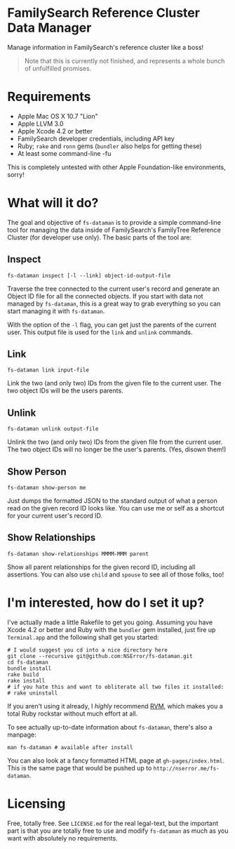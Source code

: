 # FamilySearch Reference Cluster Data Manager

Manage information in FamilySearch's reference cluster like a boss!

> Note that this is currently not finished, and represents a whole bunch of unfulfilled promises.

# Requirements

- Apple Mac OS X 10.7 "Lion"
- Apple LLVM 3.0
- Apple Xcode 4.2 or better
- FamilySearch developer credentials, including API key
- Ruby; `rake` and `ronn` gems (`bundler` also helps for getting these)
- At least some command-line -fu

This is completely untested with other Apple Foundation-like environments, sorry!

# What will it do?

The goal and objective of `fs-dataman` is to provide a simple command-line tool for managing the data inside of FamilySearch's FamilyTree Reference Cluster (for developer use only). The basic parts of the tool are:

## Inspect

    fs-dataman inspect [-l --link] object-id-output-file

Traverse the tree connected to the current user's record and generate an Object ID file for all the connected objects. If you start with data not managed by `fs-dataman`, this is a great way to grab everything so you can start managing it with `fs-dataman`.

With the option of the `-l` flag, you can get just the parents of the current user. This output file is used for the `link` and `unlink` commands.

## Link

    fs-dataman link input-file

Link the two (and only two) IDs from the given file to the current user. The two object IDs will be the users parents.

## Unlink

    fs-dataman unlink output-file

Unlink the two (and only two) IDs from the given file from the current user. The two object IDs will no longer be the user's parents. (Yes, disown them!)

## Show Person

    fs-dataman show-person me

Just dumps the formatted JSON to the standard output of what a person read on the given record ID looks like. You can use me or self as a shortcut for your current user's record ID.

## Show Relationships

    fs-dataman show-relationships MMMM-MMM parent

Show all parent relationships for the given record ID, including all assertions. You can also use `child` and `spouse` to see all of those folks, too!

# I'm interested, how do I set it up?

I've actually made a little Rakefile to get you going. Assuming you have Xcode 4.2 or better and Ruby with the `bundler` gem installed, just fire up `Terminal.app` and the following shall get you started:

    # I would suggest you cd into a nice directory here
    git clone --recursive git@github.com:NSError/fs-dataman.git
    cd fs-dataman
    bundle install
    rake build
    rake install
    # if you hate this and want to obliterate all two files it installed:
    # rake uninstall

If you aren't using it already, I *highly* recommend [RVM](http://beginrescueend.com/), which makes you a total Ruby rockstar without much effort at all.

To see actually up-to-date information about `fs-dataman`, there's also a manpage:

    man fs-dataman # available after install

You can also look at a fancy formatted HTML page at `gh-pages/index.html`. This is the same page that would be pushed up to `http://nserror.me/fs-dataman`.

# Licensing

Free, totally free. See `LICENSE.md` for the real legal-text, but the important part is that you are totally free to use and modify `fs-dataman` as much as you want with absolutely no requirements.